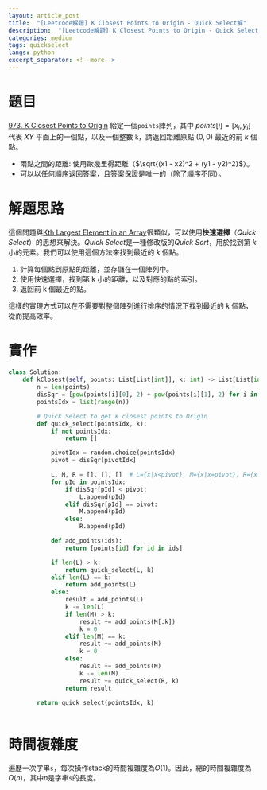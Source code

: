 ```yaml
---
layout: article_post
title:  "[Leetcode解題] K Closest Points to Origin - Quick Select解"
description:  "[Leetcode解題] K Closest Points to Origin - Quick Select解"
categories: medium
tags: quickselect
langs: python
excerpt_separator: <!--more-->
---
```

# 題目
[973. K Closest Points to Origin](https://leetcode.com/problems/k-closest-points-to-origin/)
給定一個`points`陣列，其中 $points[i] = [x_i, y_i]$ 代表 $XY$ 平面上的一個點，以及一個整數 `k`，請返回距離原點 $(0, 0)$ 最近的前 $k$ 個點。

- 兩點之間的距離: 使用歐幾里得距離（$\sqrt{(x1 - x2)^2 + (y1 - y2)^2}$）。
- 可以以任何順序返回答案，且答案保證是唯一的（除了順序不同）。
<!--more-->

# 解題思路
這個問題與[Kth Largest Element in an Array](https://www.catxcoder.com/medium/2023/10/21/215-Kth-Largest-Element-in-an-Array.html)很類似，可以使用**快速選擇**（*Quick Select*）的思想來解決。*Quick Select*是一種修改版的*Quick Sort*，用於找到第 $k$ 小的元素。我們可以使用這個方法來找到最近的 $k$ 個點。

1. 計算每個點到原點的距離，並存儲在一個陣列中。
2. 使用快速選擇，找到第 k 小的距離，以及對應的點的索引。
3. 返回前 k 個最近的點。

這樣的實現方式可以在不需要對整個陣列進行排序的情況下找到最近的 $k$ 個點，從而提高效率。

# 實作
```python
class Solution:
    def kClosest(self, points: List[List[int]], k: int) -> List[List[int]]:
        n = len(points)
        disSqr = [pow(points[i][0], 2) + pow(points[i][1], 2) for i in range(n)]
        pointsIdx = list(range(n))

        # Quick Select to get k closest points to Origin
        def quick_select(pointsIdx, k):
            if not pointsIdx:
                return []

            pivotIdx = random.choice(pointsIdx)
            pivot = disSqr[pivotIdx]

            L, M, R = [], [], []  # L={x|x<pivot}, M={x|x=pivot}, R={x|x>pivot}
            for pId in pointsIdx:
                if disSqr[pId] < pivot:
                    L.append(pId)
                elif disSqr[pId] == pivot:
                    M.append(pId)
                else:
                    R.append(pId)

            def add_points(ids):
                return [points[id] for id in ids]

            if len(L) > k:
                return quick_select(L, k)
            elif len(L) == k:
                return add_points(L)
            else:
                result = add_points(L)
                k -= len(L)
                if len(M) > k:
                    result += add_points(M[:k])
                    k = 0
                elif len(M) == k:
                    result += add_points(M)
                    k = 0
                else:
                    result += add_points(M)
                    k -= len(M)
                    result += quick_select(R, k)
                return result

        return quick_select(pointsIdx, k)
        
```

# 時間複雜度
遍歷一次字串`s`，每次操作stack的時間複雜度為$O(1)$。因此，總的時間複雜度為$O(n)$，其中$n$是字串`s`的長度。